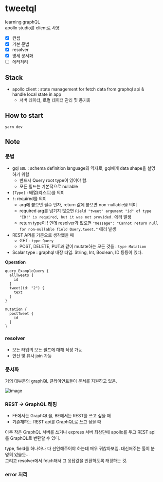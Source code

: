# tweetql

learning graphQL  
apollo studio를 client로 사용

- [x] 컨셉
- [x] 기본 문법
- [x] resolver
- [x] 명세 문서화
- [ ] 에러처리

## Stack

- apollo client : state management for fetch data from graphql api & handle local state in app
  - 서버 데이터, 로컬 데이터 관리 및 동기화

## How to start

```
yarn dev
```

## Note

### 문법

- gql `SDL` : schema definition language의 약자로, gql에게 data shape을 설명하기 위함
  - 반드시 Query root type이 있어야 함.
  - 모든 필드는 기본적으로 nullable
- `[Type]` : 배열(리스트)를 의미
- `!`: required를 의미
  - arg에 붙으면 필수 인자, return 값에 붙으면 non-nullable을 의미
  - required arg를 넘기지 않으면 `Field "tweet" argument "id" of type "ID!" is required, but it was not provided.` 에러 발생
  - return type이 ! 인데 resolver가 없으면 `"message": "Cannot return null for non-nullable field Query.tweet."` 에러 발생
- REST API를 기준으로 생각했을 때
  - GET : `type Query`
  - POST, DELETE, PUT과 같이 mutate하는 모든 것들 : `type Mutation`
- Scalar type : graphql 내장 타입. String, Int, Boolean, ID 등등이 있다.

**Operation**

```gql
query ExampleQuery {
  allTweets {
    id
  }
  tweet(id: "2") {
    text
  }
}

mutation {
  postTweet {
    id
  }
}
```

### resolver

- 모든 타입의 모든 필드에 대해 작성 가능
- 연산 및 유사 join 가능

### 문서화

거의 대부분의 graphQL 클라이언트들이 문서를 지원하고 있음.

![image](https://user-images.githubusercontent.com/76927618/170818386-8c1df94c-f2f1-4594-b742-46158e8974f7.png)

### REST -> GraphQL 래핑

- FE에서는 GraphQL을, BE에서는 REST를 쓰고 싶을 때
- 기존재하는 REST api를 GraphQL로 쓰고 싶을 때

아주 작은 GraphQL 서버를 쓰거나 express 서버 최상단에 apollo를 두고 REST api를 GraphQL로 변환할 수 있다.

type, field를 하나하나 다 선언해주어야 하는데 매우 귀찮아보임. 대신해주는 툴이 분명히 있을듯...  
그리고 resolver에서 fetch해서 그 응답값을 반환하도록 래핑하는 것.

### error 처리

